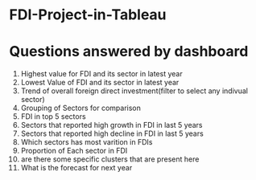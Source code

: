 # FDI-Project-in-Tableau

# Questions answered by dashboard
1. Highest value for FDI and its sector in latest year
2. Lowest Value of FDI and its sector in latest year
3. Trend of overall foreign direct investment(filter to select any indivual sector)
4. Grouping of Sectors for comparison
5. FDI in top 5 sectors
6. Sectors that reported high growth in FDI in last 5 years
7. Sectors that reported high decline in FDI in last 5 years
8. Which sectors has most varition in FDIs
9. Proportion of Each sector in FDI
10. are there some specific clusters that are present here
11. What is the forecast for next year
